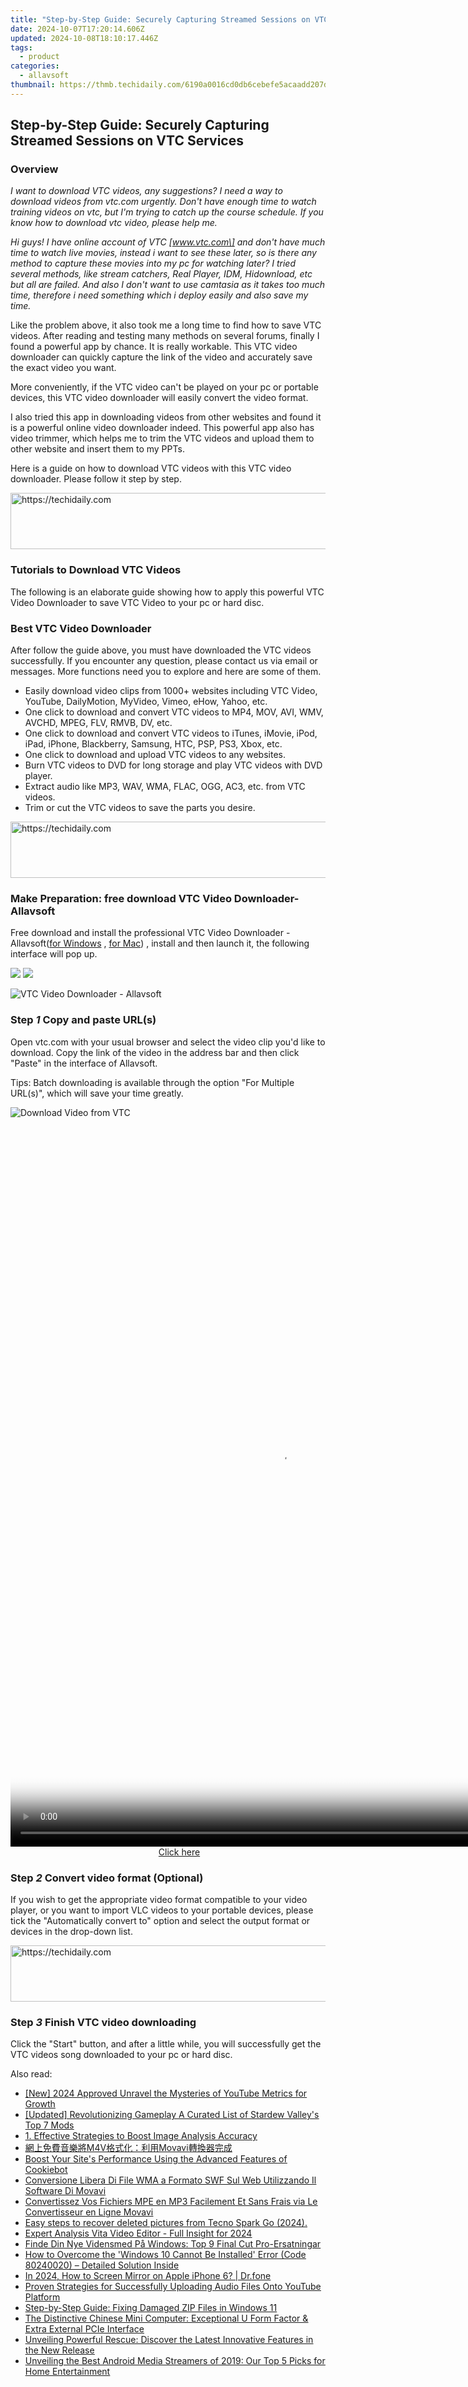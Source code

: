 ```yaml
---
title: "Step-by-Step Guide: Securely Capturing Streamed Sessions on VTC Services"
date: 2024-10-07T17:20:14.606Z
updated: 2024-10-08T18:10:17.446Z
tags:
  - product
categories:
  - allavsoft
thumbnail: https://thmb.techidaily.com/6190a0016cd0db6cebefe5acaadd207d01333c2584c8d35c887e62fae8bb62c7.jpg
---
```


## Step-by-Step Guide: Securely Capturing Streamed Sessions on VTC Services

### Overview

_I want to download VTC videos, any suggestions? I need a way to download videos from vtc.com urgently. Don't have enough time to watch training videos on vtc, but I'm trying to catch up the course schedule. If you know how to download vtc video, please help me._

_Hi guys! I have online account of VTC \[www.vtc.com\] and don't have much time to watch live movies, instead i want to see these later, so is there any method to capture these movies into my pc for watching later? I tried several methods, like stream catchers, Real Player, IDM, Hidownload, etc but all are failed. And also I don't want to use camtasia as it takes too much time, therefore i need something which i deploy easily and also save my time._

Like the problem above, it also took me a long time to find how to save VTC videos. After reading and testing many methods on several forums, finally I found a powerful app by chance. It is really workable. This VTC video downloader can quickly capture the link of the video and accurately save the exact video you want.

More conveniently, if the VTC video can't be played on your pc or portable devices, this VTC video downloader will easily convert the video format.

I also tried this app in downloading videos from other websites and found it is a powerful online video downloader indeed. This powerful app also has video trimmer, which helps me to trim the VTC videos and upload them to other website and insert them to my PPTs.

Here is a guide on how to download VTC videos with this VTC video downloader. Please follow it step by step.

<!-- affiliate ads begin -->
<a href="https://appsumo.8odi.net/c/5597632/2049369/7443" target="_top" id="2049369">
  <img src="//a.impactradius-go.com/display-ad/7443-2049369" border="0" alt="https://techidaily.com" width="728" height="90"/>
</a>
<img height="0" width="0" src="https://appsumo.8odi.net/i/5597632/2049369/7443" style="position:absolute;visibility:hidden;" border="0" />
<!-- affiliate ads end -->

### Tutorials to Download VTC Videos

The following is an elaborate guide showing how to apply this powerful VTC Video Downloader to save VTC Video to your pc or hard disc.

### Best VTC Video Downloader

After follow the guide above, you must have downloaded the VTC videos successfully. If you encounter any question, please contact us via email or messages. More functions need you to explore and here are some of them.

* Easily download video clips from 1000+ websites including VTC Video, YouTube, DailyMotion, MyVideo, Vimeo, eHow, Yahoo, etc.
* One click to download and convert VTC videos to MP4, MOV, AVI, WMV, AVCHD, MPEG, FLV, RMVB, DV, etc.
* One click to download and convert VTC videos to iTunes, iMovie, iPod, iPad, iPhone, Blackberry, Samsung, HTC, PSP, PS3, Xbox, etc.
* One click to download and upload VTC videos to any websites.
* Burn VTC videos to DVD for long storage and play VTC videos with DVD player.
* Extract audio like MP3, WAV, WMA, FLAC, OGG, AC3, etc. from VTC videos.
* Trim or cut the VTC videos to save the parts you desire.

<!-- affiliate ads begin -->
<a href="https://aligracehair.sjv.io/c/5597632/2115951/19272" target="_top" id="2115951">
  <img src="//a.impactradius-go.com/display-ad/19272-2115951" border="0" alt="https://techidaily.com" width="728" height="90"/>
</a>
<img height="0" width="0" src="https://aligracehair.sjv.io/i/5597632/2115951/19272" style="position:absolute;visibility:hidden;" border="0" />
<!-- affiliate ads end -->

### Make Preparation: free download VTC Video Downloader-Allavsoft

Free download and install the professional VTC Video Downloader - Allavsoft([for Windows](https://tools.techidaily.com/allavsoft/products/) , [for Mac](https://tools.techidaily.com/allavsoft/products/)) , install and then launch it, the following interface will pop up.

[![](https://www.allavsoft.com/how-to/../images/how-to/free-download-win.jpg)](https://tools.techidaily.com/allavsoft/products/) [![](https://www.allavsoft.com/how-to/../images/how-to/free-download-mac.jpg)](https://tools.techidaily.com/allavsoft/products/)

![VTC Video Downloader - Allavsoft](https://www.allavsoft.com/how-to/../images/allavsoft/screen-shot-600.jpg)

### Step _1_ Copy and paste URL(s)

Open vtc.com with your usual browser and select the video clip you'd like to download. Copy the link of the video in the address bar and then click "Paste" in the interface of Allavsoft.

Tips: Batch downloading is available through the option "For Multiple URL(s)", which will save your time greatly.

![Download Video from VTC](https://www.allavsoft.com/how-to/../images/how-to/lynda-video-downloader/download-lynda-courses.jpg)

<!-- affiliate ads begin -->
<span id="1542129">
					<video width="864" height="1152" style="cursor:pointer"
           poster="//a.impactradius-go.com/display-clicktoplayimage/1542129.png"
           onclick="if(!this.playClicked){this.play();this.setAttribute('controls',true);this.playClicked=true;}">
	   <source src="//a.impactradius-go.com/display-ad/16836-1542129">
	   <img src="//a.impactradius-go.com/display-clicktoplayimage/1542129.png" style="border: none; height: 100%; width: 100%; object-fit: contain">
	</video>
	<div style="width:540px;text-align:center"><a href="javascript:window.open(decodeURIComponent('https%3A%2F%2F25home.pxf.io%2Fc%2F5597632%2F1542129%2F16836'), '_blank');void(0);">Click here</a></div>
</span>
<img height="0" width="0" src="https://imp.pxf.io/i/5597632/1542129/16836" style="position:absolute;visibility:hidden;" border="0" />
<!-- affiliate ads end -->

### Step _2_ Convert video format (Optional)

If you wish to get the appropriate video format compatible to your video player, or you want to import VLC videos to your portable devices, please tick the "Automatically convert to" option and select the output format or devices in the drop-down list.

<!-- affiliate ads begin -->
<a href="https://aidotcom.pxf.io/c/5597632/2134502/19576" target="_top" id="2134502">
  <img src="//a.impactradius-go.com/display-ad/19576-2134502" border="0" alt="https://techidaily.com" width="672" height="90"/>
</a>
<img height="0" width="0" src="https://aidotcom.pxf.io/i/5597632/2134502/19576" style="position:absolute;visibility:hidden;" border="0" />
<!-- affiliate ads end -->

### Step _3_ Finish VTC video downloading

Click the "Start" button, and after a little while, you will successfully get the VTC videos song downloaded to your pc or hard disc.

<ins class="adsbygoogle"
     style="display:block"
     data-ad-format="autorelaxed"
     data-ad-client="ca-pub-7571918770474297"
     data-ad-slot="1223367746"></ins>

<ins class="adsbygoogle"
     style="display:block"
     data-ad-client="ca-pub-7571918770474297"
     data-ad-slot="8358498916"
     data-ad-format="auto"
     data-full-width-responsive="true"></ins>

<span class="atpl-alsoreadstyle">Also read:</span>
<div><ul>
<li><a href="https://youtube-sure.techidaily.com/024-approved-unravel-the-mysteries-of-youtube-metrics-for-growth/"><u>[New] 2024 Approved Unravel the Mysteries of YouTube Metrics for Growth</u></a></li>
<li><a href="https://screen-video-capture.techidaily.com/updated-revolutionizing-gameplay-a-curated-list-of-stardew-valleys-top-7-mods/"><u>[Updated] Revolutionizing Gameplay A Curated List of Stardew Valley's Top 7 Mods</u></a></li>
<li><a href="https://win-special.techidaily.com/1-effective-strategies-to-boost-image-analysis-accuracy/"><u>1. Effective Strategies to Boost Image Analysis Accuracy</u></a></li>
<li><a href="https://win-special.techidaily.com/m4vmovavi/"><u>網上免費音樂將M4V格式化：利用Movavi轉換器完成</u></a></li>
<li><a href="https://solve-info.techidaily.com/boost-your-sites-performance-using-the-advanced-features-of-cookiebot/"><u>Boost Your Site's Performance Using the Advanced Features of Cookiebot</u></a></li>
<li><a href="https://win-special.techidaily.com/conversione-libera-di-file-wma-a-formato-swf-sul-web-utilizzando-il-software-di-movavi/"><u>Conversione Libera Di File WMA a Formato SWF Sul Web Utilizzando Il Software Di Movavi</u></a></li>
<li><a href="https://win-special.techidaily.com/convertissez-vos-fichiers-mpe-en-mp3-facilement-et-sans-frais-via-le-convertisseur-en-ligne-movavi/"><u>Convertissez Vos Fichiers MPE en MP3 Facilement Et Sans Frais via Le Convertisseur en Ligne Movavi</u></a></li>
<li><a href="https://phone-solutions.techidaily.com/easy-steps-to-recover-deleted-pictures-from-tecno-spark-go-2024-by-fonelab-android-recover-pictures/"><u>Easy steps to recover deleted pictures from Tecno Spark Go (2024).</u></a></li>
<li><a href="https://some-knowledge.techidaily.com/expert-analysis-vita-video-editor-full-insight-for-2024/"><u>Expert Analysis Vita Video Editor - Full Insight for 2024</u></a></li>
<li><a href="https://win-special.techidaily.com/finde-din-nye-vidensmed-pa-windows-top-9-final-cut-pro-ersatningar/"><u>Finde Din Nye Vidensmed På Windows: Top 9 Final Cut Pro-Ersatningar</u></a></li>
<li><a href="https://tech-savvy.techidaily.com/how-to-overcome-the-windows-10-cannot-be-installed-error-code-80240020-detailed-solution-inside/"><u>How to Overcome the 'Windows 10 Cannot Be Installed' Error (Code 80240020) – Detailed Solution Inside</u></a></li>
<li><a href="https://screen-mirror.techidaily.com/in-2024-how-to-screen-mirror-on-apple-iphone-6-drfone-by-drfone-ios/"><u>In 2024, How to Screen Mirror on Apple iPhone 6? | Dr.fone</u></a></li>
<li><a href="https://win-special.techidaily.com/proven-strategies-for-successfully-uploading-audio-files-onto-youtube-platform/"><u>Proven Strategies for Successfully Uploading Audio Files Onto YouTube Platform</u></a></li>
<li><a href="https://tech-haven.techidaily.com/step-by-step-guide-fixing-damaged-zip-files-in-windows-11/"><u>Step-by-Step Guide: Fixing Damaged ZIP Files in Windows 11</u></a></li>
<li><a href="https://audio-shaping.techidaily.com/the-distinctive-chinese-mini-computer-exceptional-u-form-factor-and-extra-external-pcie-interface/"><u>The Distinctive Chinese Mini Computer: Exceptional U Form Factor & Extra External PCIe Interface</u></a></li>
<li><a href="https://win-special.techidaily.com/unveiling-powerful-rescue-discover-the-latest-innovative-features-in-the-new-release/"><u>Unveiling Powerful Rescue: Discover the Latest Innovative Features in the New Release</u></a></li>
<li><a href="https://win-special.techidaily.com/unveiling-the-best-android-media-streamers-of-2019-our-top-5-picks-for-home-entertainment/"><u>Unveiling the Best Android Media Streamers of 2019: Our Top 5 Picks for Home Entertainment</u></a></li>
</ul></div>

